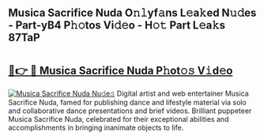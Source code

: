## Musica Sacrifice Nuda O𝚗𝚕yf𝚊ns L𝚎a𝚔ed N𝚞𝚍es - Part-yB4 P𝚑𝚘tos Vi𝚍𝚎o - H𝚘𝚝 Part L𝚎a𝚔s 87TaP

# <h2><a href="http://kf86xvj.oniu.top/?m=Musica+Sacrifice+Nuda">🔗👉 🔴 Musica Sacrifice Nuda P𝚑ot𝚘𝚜 V𝚒d𝚎o</a></h2>

[![Musica Sacrifice Nuda Nu𝚍e𝚜](https://i.imgur.com/0qMVB7G.gif)](http://kf86xvj.oniu.top/?m=Musica+Sacrifice+Nuda)
Digital artist and web entertainer Musica Sacrifice Nuda, famed for publishing dance and lifestyle material via solo and collaborative dance presentations and brief videos. Brilliant puppeteer Musica Sacrifice Nuda, celebrated for their exceptional abilities and accomplishments in bringing inanimate objects to life.  
